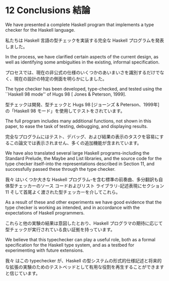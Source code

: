 # 12 Conclusions 結論

We have presented a complete Haskell program that implements a type checker for the Haskell language.

私たちは Haskell 言語の型チェックを実装する完全な Haskell プログラムを発表しました。

In the process, we have clarified certain aspects of the current design, as well as identifying some ambiguities in the existing, informal specification.

プロセスでは、現在の非公式の仕様のいくつかのあいまいさを識別するだけでなく、現在の設計の特定の側面を明らかにしました。

The type checker has been developed, type-checked, and tested using the ``Haskell 98 mode'' of Hugs 98 [ Jones & Peterson, 1999].

型チェックは開発、型チェックと Hugs 98 [ジョーンズ & Peterson、1999年] の「Haskell 98 モード」を使用してテストをされています。

The full program includes many additional functions, not shown in this paper, to ease the task of testing, debugging, and displaying results.

完全なプログラムにはテスト、デバッグ、および結果の表示のタスクを容易にするこの論文では表示されません、多くの追加機能が含まれています。

We have also translated several large Haskell programs-including the Standard Prelude, the Maybe and List libraries, and the source code for the type checker itself-into the representations described in Section 11, and successfully passed these through the type checker.

我々 はいくつか大きな Haskell プログラム-を含む標準の前奏曲、多分翻訳も自体型チェッカーのソース コードおよびリスト ライブラリ-記述表現にセクション 11 そして首尾よく渡された型チェッカーを介してこれら。

As a result of these and other experiments we have good evidence that the type checker is working as intended, and in accordance with the expectations of Haskell programmers.

これらと他の実験の結果は意図したとおり、Haskell プログラマの期待に応じて型チェックが実行されている良い証拠を持っています。

We believe that this typechecker can play a useful role, both as a formal specification for the Haskell type system, and as a testbed for experimenting with future extensions.

我々 はこの typechecker が、Haskell の型システムの形式的仕様記述と将来的な拡張の実験のためのテストベッドとして有用な役割を再生することができますと信じています。
